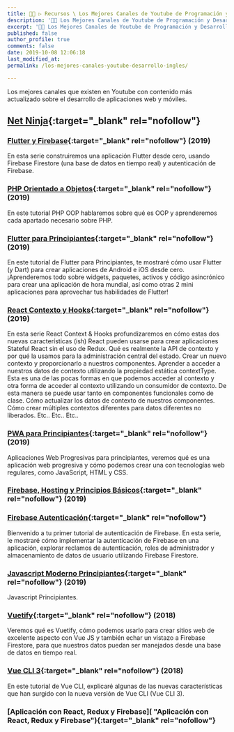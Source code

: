 ```yaml
---
title: 👨‍🚀 ▷ Recursos \ Los Mejores Canales de Youtube de Programación y Desarrollo Web
description: '👩‍💻 Los Mejores Canales de Youtube de Programación y Desarrollo Web Móvil en Inglés'
excerpt: '👩‍💻 Los Mejores Canales de Youtube de Programación y Desarrollo Web Móvil en Inglés'
published: false
author_profile: true
comments: false
date: 2019-10-08 12:06:18
last_modified_at: 
permalink: /los-mejores-canales-youtube-desarrollo-ingles/

---
```


Los mejores canales que existen en Youtube con contenido más actualizado sobre el desarrollo de aplicaciones web y móviles.

## [Net Ninja](https://www.youtube.com/channel/UCW5YeuERMmlnqo4oq8vwUpg){:target="_blank" rel="nofollow"}

### [Flutter y Firebase](https://www.youtube.com/playlist?list=PL4cUxeGkcC9j--TKIdkb3ISfRbJeJYQwC "Flutter y Firebase"){:target="_blank" rel="nofollow"} (2019)

En esta serie construiremos una aplicación Flutter desde cero, usando Firebase Firestore (una base de datos en tiempo real) y autenticación de Firebase.

### [PHP Orientado a Objetos](https://www.youtube.com/playlist?list=PL4cUxeGkcC9hNpT-yVAYxNWOmxjxL51Hy "PHP Orientado a Objetos"){:target="_blank" rel="nofollow"} (2019)

En este tutorial PHP OOP hablaremos sobre qué es OOP y aprenderemos cada apartado necesario sobre PHP.

### [Flutter para Principiantes](https://www.youtube.com/playlist?list=PL4cUxeGkcC9jLYyp2Aoh6hcWuxFDX6PBJ "Flutter para Principiantes"){:target="_blank" rel="nofollow"} (2019)

En este tutorial de Flutter para Principiantes, te mostraré cómo usar Flutter (y Dart) para crear aplicaciones de Android e iOS desde cero. ¡Aprenderemos todo sobre widgets, paquetes, activos y código asincrónico para crear una aplicación de hora mundial, así como otras 2 mini aplicaciones para aprovechar tus habilidades de Flutter!

### [React Contexto y Hooks](https://www.youtube.com/playlist?list=PL4cUxeGkcC9hNokByJilPg5g9m2APUePI "React Contexto y Hooks"){:target="_blank" rel="nofollow"} (2019)

En esta serie React Context & Hooks profundizaremos en cómo estas dos nuevas características (ish) React pueden usarse para crear aplicaciones Stateful React sin el uso de Redux. Qué es realmente la API de contexto y por qué la usamos para la administración central del estado. Crear un nuevo contexto y proporcionarlo a nuestros componentes. Aprender a acceder a nuestros datos de contexto utilizando la propiedad estática contextType. Esta es una de las pocas formas en que podemos acceder al contexto y otra forma de acceder al contexto utilizando un consumidor de contexto. De esta manera se puede usar tanto en componentes funcionales como de clase. Cómo actualizar los datos de contexto de nuestros componentes. Cómo crear múltiples contextos diferentes para datos diferentes no liberados. Etc.. Etc.. Etc..

### [PWA para Principiantes](https://www.youtube.com/playlist?list=PL4cUxeGkcC9gTxqJBcDmoi5Q2pzDusSL7 "PWA para Principiantes"){:target="_blank" rel="nofollow"} (2019)

Aplicaciones Web Progresivas para principiantes, veremos qué es una aplicación web progresiva y cómo podemos crear una con tecnologías web regulares, como JavaScript, HTML y CSS.

### [Firebase, Hosting y Principios Básicos](https://www.youtube.com/playlist?list=PL4cUxeGkcC9he0kHAyiyr3dDO2xw0NWoP "Firebase, Hosting y Principios Básicos"){:target="_blank" rel="nofollow"} (2019)
### [Firebase Autenticación](https://www.youtube.com/playlist?list=PL4cUxeGkcC9jUPIes_B8vRjn1_GaplOPQ "Firebase Autenticación"){:target="_blank" rel="nofollow"}

Bienvenido a tu primer tutorial de autenticación de Firebase. En esta serie, le mostraré cómo implementar la autenticación de Firebase en una aplicación, explorar reclamos de autenticación, roles de administrador y almacenamiento de datos de usuario utilizando Firebase Firestore.

### [Javascript Moderno Principiantes](https://www.youtube.com/playlist?list=PL4cUxeGkcC9haFPT7J25Q9GRB_ZkFrQAc "Javascript Moderno"){:target="_blank" rel="nofollow"} (2019)

Javascript Principiantes.

### [Vuetify](https://www.youtube.com/playlist?list=PL4cUxeGkcC9g0MQZfHwKcuB0Yswgb3gA5 "Vuetify"){:target="_blank" rel="nofollow"} (2018)

Veremos qué es Vuetify, cómo podemos usarlo para crear sitios web de excelente aspecto con Vue JS y también echar un vistazo a Firebase Firestore, para que nuestros datos puedan ser manejados desde una base de datos en tiempo real.

### [Vue CLI 3](https://www.youtube.com/playlist?list=PL4cUxeGkcC9iCKx06qSncuvEPZ7x1UnKD "Vue CLI 3"){:target="_blank" rel="nofollow"} (2018)

En este tutorial de Vue CLI, explicaré algunas de las nuevas características que han surgido con la nueva versión de Vue CLI (Vue CLI 3).

### [Aplicación con React, Redux y Firebase]( "Aplicación con React, Redux y Firebase"){:target="_blank" rel="nofollow"}